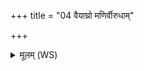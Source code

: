 +++
title = "04 वैयाघ्रो मणिर्वीरुधाम्"

+++
<details><summary>मूलम् (WS)</summary>

वैयाघ्रो मणिर्वीरुधां त्रायमाणोभिशस्तियाः ।  
अमीवाः सर्वा रक्षांस्यप हन्त्वधि दूरमस्मत् ॥ ४ ॥
</details>